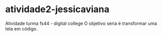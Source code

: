 # atividade2-jessicaviana
Atividade turma fs44 - digital college O objetivo seria é transformar uma tela em código.
